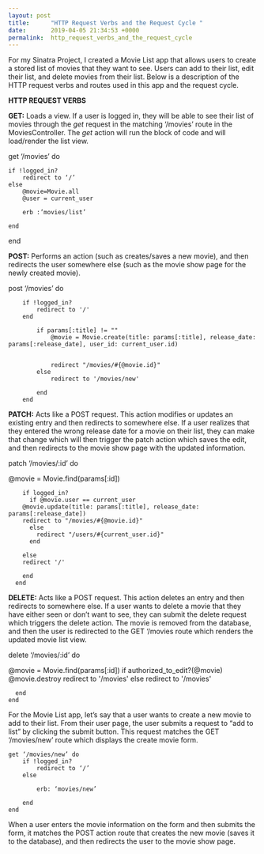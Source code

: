 ```yaml
---
layout: post
title:      "HTTP Request Verbs and the Request Cycle "
date:       2019-04-05 21:34:53 +0000
permalink:  http_request_verbs_and_the_request_cycle
---
```



For my Sinatra Project, I created a Movie List app that allows users to create a stored list of movies that they want to see.  Users can add to their list, edit their list, and delete movies from their list.  Below is a description of the HTTP request verbs and routes used in this app and the request cycle.  


**HTTP REQUEST VERBS**

**GET:** Loads a view.  If a user is logged in, they will be able to see their list of movies through the *get* request in the matching ‘/movies’ route in the MoviesController.  The *get* action will run the block of code and will load/render the list view. 

get ‘/movies’ do 

	if !logged_in?
		redirect to ‘/’
	else 
		@movie=Movie.all
		@user = current_user 
		
		erb :’movies/list’
		
	end 
end 



**POST:** Performs an action (such as creates/saves a new movie), and then redirects the user somewhere else (such as the movie show page for the newly created movie).

post ‘/movies’ do 

		if !logged_in?
			redirect to '/'
		end

			if params[:title] != ""
				@movie = Movie.create(title: params[:title], release_date: params[:release_date], user_id: current_user.id)


				redirect "/movies/#{@movie.id}"
			else
				redirect to '/movies/new'
				
			end
		end



**PATCH:** Acts like a POST request.  This action modifies or updates an existing entry and then redirects to somewhere else.  If a user realizes that they entered the wrong release date for a movie on their list, they can make that change which will then trigger the patch action which saves the edit, and then redirects to the movie show page with the updated information.  

patch ‘/movies/:id’ do 

@movie = Movie.find(params[:id])

	    if logged_in?
	      if @movie.user == current_user
	    @movie.update(title: params[:title], release_date: params[:release_date])
	    redirect to "/movies/#{@movie.id}"
	      else
	        redirect "/users/#{current_user.id}"
	      end
				
	    else
	    redirect '/'
			
	    end
	  end


**DELETE:** Acts like a POST request.  This action deletes an entry and then redirects to somewhere else.  If a user wants to delete a movie that they have either seen or don’t want to see, they can submit the delete request which triggers the delete action.  The movie is removed from the database, and then the user is redirected to the GET ‘/movies route which renders the updated movie list view.

delete ‘/movies/:id’ do 

@movie = Movie.find(params[:id])
	    if authorized_to_edit?(@movie)
	      @movie.destroy
	      redirect to '/movies'
	    else
	      redirect to '/movies'
				
	  end
	end

For the Movie List app, let’s say that a user wants to create a new movie to add to their list.  From their user page, the user submits a request to “add to list” by clicking the submit button.  This request matches the GET ‘/movies/new’ route which displays the create movie form.  

	get ‘/movies/new’ do 
		if !logged_in? 
			redirect to ‘/’
		else
		
			erb: ‘movies/new’
			
		end
	end 

When a user enters the movie information on the form and then submits the form, it matches the POST action route that creates the new movie (saves it to the database), and then redirects the user to the  movie show page.  


